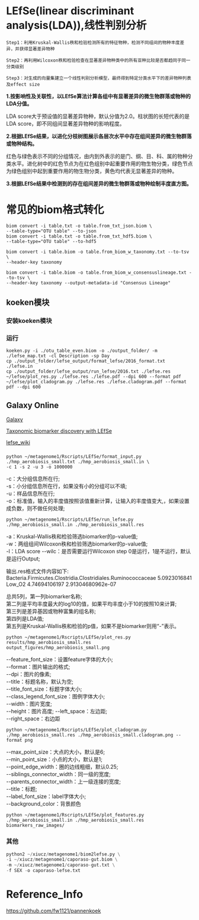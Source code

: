# LEfSe(linear discriminant analysis(LDA)),线性判别分析
```
Step1：利用Kruskal-Wallis秩和检验检测所有的特征物种，检测不同组间的物种丰度差异，并获得显著差异物种 

Step2：再利用Wilcoxon秩和检验检查在显著差异物种类中的所有亚种比较是否都趋同于同一分类级别 

Step3：对生成的向量集建立一个线性判别分析模型，最终得到特定分类水平下的差异物种列表及effect size 
```
**1.按影响性及关联性，以LEfSe算法计算各组中有显著差异的微生物群落或物种的LDA分值。**

LDA score大于预设值的显著差异物种，默认分值为2.0。柱状图的长短代表的是LDA score，即不同组间显著差异物种的影响程度。 

**2.根据LEfSe结果，以进化分枝树图展示各层次水平中存在组间差异的微生物群落或物种结构。** 

红色与绿色表示不同的分组情况，由内到外表示的是门、纲、目、科、属的物种分类水平。进化树中的红色节点为在红色组别中起重要作用的物生物分类，绿色节点为绿色组别中起到重要作用的物生物分类，黄色均代表无显著差异的物种。 

**3.根据LEfSe结果中检测到的存在组间差异的微生物群落或物种绘制丰度直方图。**

# 常见的biom格式转化

```
biom convert -i table.txt -o table.from_txt_json.biom \
--table-type="OTU table" --to-json
biom convert -i table.txt -o table.from_txt_hdf5.biom \
--table-type="OTU table" --to-hdf5
```
```
biom convert -i table.biom -o table.from_biom_w_taxonomy.txt --to-tsv \
--header-key taxonomy

biom convert -i table.biom -o table.from_biom_w_consensuslineage.txt --to-tsv \
--header-key taxonomy --output-metadata-id "Consensus Lineage"
```
## koeken模块
### 安装koeken模块
### 运行
```
koeken.py -i ./otu_table_even.biom -o ./output_folder/ -m ./lefse_map.txt -cl Description -sp Day
cp ./output_folder/lefse_output/format_lefse/2016_format.txt ./lefse.in
cp ./output_folder/lefse_output/run_lefse/2016.txt ./lefse.res
~/lefse/plot_res.py ./lefse.res ./lefse.pdf --dpi 600 --format pdf
~/lefse/plot_cladogram.py ./lefse.res ./lefse.cladogram.pdf --format pdf --dpi 600
```

## Galaxy Online
[Galaxy](http://huttenhower.sph.harvard.edu/galaxy/)

[Taxonomic biomarker discovery with LEfSe](https://bitbucket.org/nsegata/metaphlan/wiki/MetaPhlAn_Pipelines_Tutorial)

[lefse_wiki](https://bitbucket.org/biobakery/biobakery/wiki/lefse)

### 
```
python ~/metagenome1/Rscripts/LEfSe/format_input.py ./hmp_aerobiosis_small.txt ./hmp_aerobiosis_small.in \
-c 1 -s 2 -u 3 -o 1000000
```
 -c：大分组信息所在行;  
 -s：小分组信息所在行，如果没有小的分组可以不填;  
 -u：样品信息所在行;  
 -o：标准值，输入的丰度值按照该值重新计算，让输入的丰度值变大,，如果设置成负数，则不做任何处理;  

```
python ~/metagenome1/Rscripts/LEfSe/run_lefse.py ./hmp_aerobiosis_small.in ./hmp_aerobiosis_small.res
```
 -a：Kruskal-Wallis秩和检验筛选biomarker的p-value值;  
 -w：两组组间Wilcoxon秩和检验筛选biomarker的p-value值;  
 -l：LDA score
 --wilc：是否需要运行Wilcoxon step 0是运行，1是不运行，默认是运行Output;  

输出.res格式文件内容如下:  
Bacteria.Firmicutes.Clostridia.Clostridiales.Ruminococcaceae  5.0923016841  Low_O2  4.74694106197  2.91304680962e-07

总共5列，第一列biomarker名称;  
第二列是平均丰度最大的log10的值，如果平均丰度小于10的按照10来计算;  
第三列是差异基因或物种富集的组名称;  
第四列是LDA值;  
第五列是Kruskal-Wallis秩和检验的p值，如果不是biomarker则用“-”表示。

```
python ~/metagenome1/Rscripts/LEfSe/plot_res.py results/hmp_aerobiosis_small.res output_figures/hmp_aerobiosis_small.png
```
 --feature_font_size：设置feature字体的大小;  
 --format：图片输出的格式;  
 --dpi：图片的像素;  
 --title：标题名称，默认为空;  
 --title_font_size：标题字体大小;  
 --class_legend_font_size：图例字体大小;  
 --width：图片宽度;  
 --height：图片高度;
 --left_space：左边距;  
 --right_space：右边距
```
python ~/metagenome1/Rscripts/LEfSe/plot_cladogram.py ./hmp_aerobiosis_small.res ./hmp_aerobiosis_small.cladogram.png --format png
```
 --max_point_size：大点的大小，默认是6;  
 --min_point_size：小点的大小，默认是1;  
 --point_edge_width：圈的边线粗细，默认0.25;  
 --siblings_connector_width：同一级的宽度;  
 --parents_connector_width：上一级连接的宽度;  
 --title：标题;  
 --label_font_size：label字体大小;  
 --background_color：背景颜色
```
python ~/metagenome1/Rscripts/LEfSe/plot_features.py ./hmp_aerobiosis_small.in ./hmp_aerobiosis_small.res biomarkers_raw_images/
```
### 其他
```python
python2 ~/xiucz/metagenome1/biom2lefse.py \
-i ~/xiucz/metagenome1/caporaso-gut.biom \
-m ~/xiucz/metagenome1/caporaso-gut.txt \
-f SEX -o caporaso-lefse.txt
```

# Reference_Info
https://github.com/fw1121/pannenkoek
